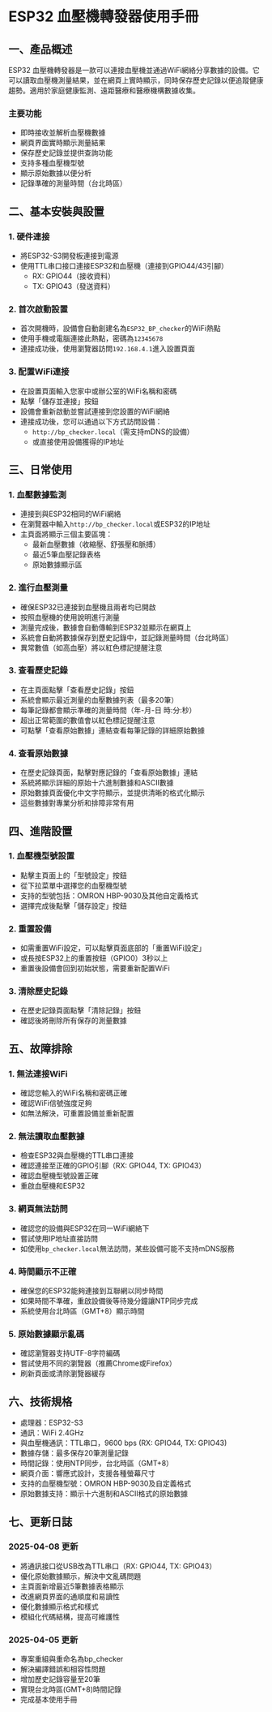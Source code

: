 # ESP32 血壓機轉發器使用手冊

## 一、產品概述

ESP32 血壓機轉發器是一款可以連接血壓機並通過WiFi網絡分享數據的設備。它可以讀取血壓機測量結果，並在網頁上實時顯示，同時保存歷史記錄以便追蹤健康趨勢。適用於家庭健康監測、遠距醫療和醫療機構數據收集。

### 主要功能
- 即時接收並解析血壓機數據
- 網頁界面實時顯示測量結果
- 保存歷史記錄並提供查詢功能
- 支持多種血壓機型號
- 顯示原始數據以便分析
- 記錄準確的測量時間（台北時區）

## 二、基本安裝與設置

### 1. 硬件連接
- 將ESP32-S3開發板連接到電源
- 使用TTL串口接口連接ESP32和血壓機（連接到GPIO44/43引腳）
  - RX: GPIO44（接收資料）
  - TX: GPIO43（發送資料）

### 2. 首次啟動設置
- 首次開機時，設備會自動創建名為`ESP32_BP_checker`的WiFi熱點
- 使用手機或電腦連接此熱點，密碼為`12345678`
- 連接成功後，使用瀏覽器訪問`192.168.4.1`進入設置頁面

### 3. 配置WiFi連接
- 在設置頁面輸入您家中或辦公室的WiFi名稱和密碼
- 點擊「儲存並連接」按鈕
- 設備會重新啟動並嘗試連接到您設置的WiFi網絡
- 連接成功後，您可以通過以下方式訪問設備：
  - `http://bp_checker.local`（需支持mDNS的設備）
  - 或直接使用設備獲得的IP地址

## 三、日常使用

### 1. 血壓數據監測
- 連接到與ESP32相同的WiFi網絡
- 在瀏覽器中輸入`http://bp_checker.local`或ESP32的IP地址
- 主頁面將顯示三個主要區塊：
  - 最新血壓數據（收縮壓、舒張壓和脈搏）
  - 最近5筆血壓記錄表格
  - 原始數據顯示區

### 2. 進行血壓測量
- 確保ESP32已連接到血壓機且兩者均已開啟
- 按照血壓機的使用說明進行測量
- 測量完成後，數據會自動傳輸到ESP32並顯示在網頁上
- 系統會自動將數據保存到歷史記錄中，並記錄測量時間（台北時區）
- 異常數值（如高血壓）將以紅色標記提醒注意

### 3. 查看歷史記錄
- 在主頁面點擊「查看歷史記錄」按鈕
- 系統會顯示最近測量的血壓數據列表（最多20筆）
- 每筆記錄都會顯示準確的測量時間（年-月-日 時:分:秒）
- 超出正常範圍的數值會以紅色標記提醒注意
- 可點擊「查看原始數據」連結查看每筆記錄的詳細原始數據

### 4. 查看原始數據
- 在歷史記錄頁面，點擊對應記錄的「查看原始數據」連結
- 系統將顯示詳細的原始十六進制數據和ASCII數據
- 原始數據頁面優化中文字符顯示，並提供清晰的格式化顯示
- 這些數據對專業分析和排障非常有用

## 四、進階設置

### 1. 血壓機型號設置
- 點擊主頁面上的「型號設定」按鈕
- 從下拉菜單中選擇您的血壓機型號
- 支持的型號包括：OMRON HBP-9030及其他自定義格式
- 選擇完成後點擊「儲存設定」按鈕

### 2. 重置設備
- 如需重置WiFi設定，可以點擊頁面底部的「重置WiFi設定」
- 或長按ESP32上的重置按鈕（GPIO0）3秒以上
- 重置後設備會回到初始狀態，需要重新配置WiFi

### 3. 清除歷史記錄
- 在歷史記錄頁面點擊「清除記錄」按鈕
- 確認後將刪除所有保存的測量數據

## 五、故障排除

### 1. 無法連接WiFi
- 確認您輸入的WiFi名稱和密碼正確
- 確認WiFi信號強度足夠
- 如無法解決，可重置設備並重新配置

### 2. 無法讀取血壓數據
- 檢查ESP32與血壓機的TTL串口連接
- 確認連接至正確的GPIO引腳（RX: GPIO44, TX: GPIO43）
- 確認血壓機型號設置正確
- 重啟血壓機和ESP32

### 3. 網頁無法訪問
- 確認您的設備與ESP32在同一WiFi網絡下
- 嘗試使用IP地址直接訪問
- 如使用`bp_checker.local`無法訪問，某些設備可能不支持mDNS服務

### 4. 時間顯示不正確
- 確保您的ESP32能夠連接到互聯網以同步時間
- 如果時間不準確，重啟設備後等待幾分鐘讓NTP同步完成
- 系統使用台北時區（GMT+8）顯示時間

### 5. 原始數據顯示亂碼
- 確認瀏覽器支持UTF-8字符編碼
- 嘗試使用不同的瀏覽器（推薦Chrome或Firefox）
- 刷新頁面或清除瀏覽器緩存

## 六、技術規格
- 處理器：ESP32-S3
- 通訊：WiFi 2.4GHz
- 與血壓機通訊：TTL串口，9600 bps (RX: GPIO44, TX: GPIO43)
- 數據存儲：最多保存20筆測量記錄
- 時間記錄：使用NTP同步，台北時區（GMT+8）
- 網頁介面：響應式設計，支援各種螢幕尺寸
- 支持的血壓機型號：OMRON HBP-9030及自定義格式
- 原始數據支持：顯示十六進制和ASCII格式的原始數據

## 七、更新日誌

### 2025-04-08 更新
- 將通訊接口從USB改為TTL串口（RX: GPIO44, TX: GPIO43）
- 優化原始數據顯示，解決中文亂碼問題
- 主頁面新增最近5筆數據表格顯示
- 改進網頁界面的通順度和易讀性
- 優化數據顯示格式和樣式
- 模組化代碼結構，提高可維護性

### 2025-04-05 更新
- 專案重組與重命名為bp_checker
- 解決編譯錯誤和相容性問題
- 增加歷史記錄容量至20筆
- 實現台北時區(GMT+8)時間記錄
- 完成基本使用手冊

